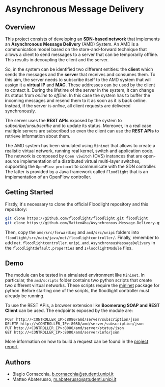 # Asynchronous Message Delivery

## Overview

This project consists of developing an **SDN-based network** that implements an **Asynchronous Message Delivery** (AMD) System. An AMD is a communication model
based on the store-and-forward technique that allows a client to send messages to a server
that can be temporarily offline. This results in decoupling the client and the server.

So, in the system can be identified two different entities: the **client** which sends the
messages and the **server** that receives and consumes them. To this aim, the server needs
to subscribe itself to the AMD system that will assign it a **virtual IP** and **MAC**. These
addresses can be used by the client to contact it. During the lifetime of the server in the
system, it can change its status from *online* to *offline*. In this case the system has to
buffer the incoming messages and resend them to it as soon as it is back online. Instead,
if the server is *online*, all client requests are delivered synchronously.

The server uses the **REST APIs** exposed by the system to *subscribe*/*unsubscribe* and
to update its status. Moreover, in a real case multiple servers are subscribed so even the
client can use the **REST APIs** to retrieve information about them.

The AMD system has been simulated using `Mininet` that allows to create a realistic virtual network, running real kernel, switch and application code. The network is composed
by `Open vSwitch` (OVS) instances that are open-source implementation of a distributed
virtual multi-layer switches, supporting the `OpenFlow protocol` to communicate with
the SDN controller. The latter is provided by a Java framework called `Floodlight` that
is an implementation of an OpenFlow controller.

## Getting Started

Firstly, it's necessary to clone the official Floodlight repository and this repository:

```bash
git clone https://github.com/floodlight/floodlight.git floodlight
git clone https://github.com/MatteoAba/Asynchronous-Message-Delivery.git amd
```

Then, copy the `amd/src/forwarding` and `amd/src/unipi` folders into `floodlight/src/main/java/net/floodlightcontroller/`. Finally, remember to add `net.floodlightcontroller.unipi.amd.AsynchronousMessageDelivery` in the `floodlightdefault.properties` and `IFloodlightModule` files. 

## Demo

The module can be tested in a simulated environment like `Mininet`. In particular, the `amd/scripts` folder contains two python scripts that create two different virtual networks. These scripts require the [mininet](https://mininet.org/api/annotated.html) package for python. Before starting one of the scripts, the floodlight controller must already be running.

To use the REST APIs, a browser extension like **Boomerang SOAP and REST Client** can be used. The endpoints exposed by the module are:

```http
POST http://<CONTROLLER_IP>:8080/amd/server/subscription/json
DELETE http://<CONTROLLER_IP>:8080/amd/server/subscription/json
PUT http://<CONTROLLER_IP>:8080/amd/server/status/json
GET http://<CONTROLLER_IP>:8080/amd/server/info/json
```

More information on how to build a request can be found in the [project report](docs/AMD%20-%20Report.pdf).

## Authors

* Biagio Cornacchia, b.cornacchia@studenti.unipi.it
* Matteo Abaterusso, m.abaterusso@studenti.unipi.it

